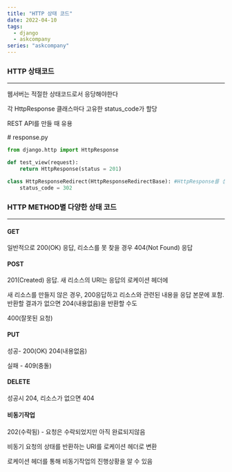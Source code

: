 ```yaml
---
title: "HTTP 상태 코드"
date: 2022-04-10
tags:
  - django
  - askcompany
series: "askcompany"
---
```


### HTTP 상태코드

---

웹서버는 적절한 상태코드로서 응당해야한다

각 HttpResponse 클래스마다 고유한 status_code가 할당

REST API를 만들 때 유용

\# response.py

```python
from django.http import HttpResponse

def test_view(request):
    return HttpResponse(status = 201)
```

```python
class HttpResponseRedirect(HttpResponseRedirectBase): #HttpResponse를 상속받은 클래스
    status_code = 302
```

### HTTP METHOD별 다양한 상태 코드

---

#### GET

일반적으로 200(OK) 응답, 리소스를 못 찾을 경우 404(Not Found) 응답

#### POST

201(Created) 응답. 새 리소스의 URI는 응답의 로케이션 헤더에

새 리소스를 만들지 않은 경우, 200응답하고 리소스와 관련된 내용을 응답 본문에 포함. 반환할 결과가 없으면 204(내용없음)을 반환할 수도

400(잘못된 요청)

#### PUT

성공- 200(OK) 204(내용없음)

실패 - 409(충돌)

#### DELETE

성공시 204, 리소스가 없으면 404

#### 비동기작업

202(수락됨) - 요청은 수락되었지만 아직 완료되지않음

비동기 요청의 상태를 반환하는 URI를 로케이션 헤더로 변환

로케이션 헤더를 통해 비동기작업의 진행상황을 알 수 있음
